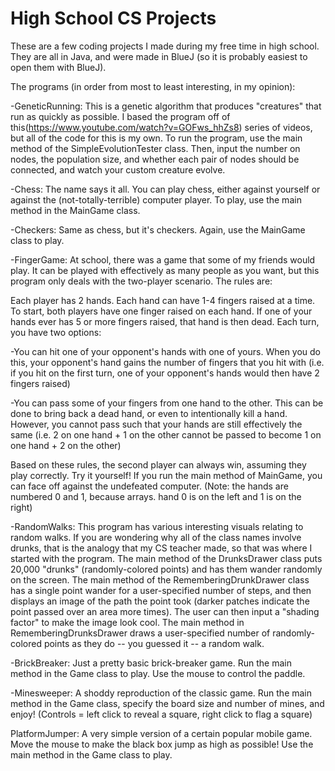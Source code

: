 # High School CS Projects

These are a few coding projects I made during my free time in high school.  They are all in Java, and were made in BlueJ (so it is probably easiest to open them with BlueJ).

The programs (in order from most to least interesting, in my opinion):

-GeneticRunning: This is a genetic algorithm that produces "creatures" that run as quickly as possible.  I based the program off of this(https://www.youtube.com/watch?v=GOFws_hhZs8) series of videos, but all of the code for this is my own.  To run the program, use the main method of the SimpleEvolutionTester class.  Then, input the number on nodes, the population size, and whether each pair of nodes should be connected, and watch your custom creature evolve.

-Chess: The name says it all.  You can play chess, either against yourself or against the (not-totally-terrible) computer player.  To play, use the main method in the MainGame class.

-Checkers: Same as chess, but it's checkers. Again, use the MainGame class to play.

-FingerGame:  At school, there was a game that some of my friends would play.  It can be played with effectively as many people as you want, but this program only deals with the two-player scenario.  The rules are:

Each player has 2 hands.  Each hand can have 1-4 fingers raised at a time.  To start, both players have one finger raised on each hand.
If one of your hands ever has 5 or more fingers raised, that hand is then dead.
Each turn, you have two options:

-You can hit one of your opponent's hands with one of yours.  When you do this, your opponent's hand gains the number of fingers that you hit with (i.e. if you hit on the first turn, one of your opponent's hands would then have 2 fingers raised)

-You can pass some of your fingers from one hand to the other.  This can be done to bring back a dead hand, or even to intentionally kill a hand.  However, you cannot pass such that your hands are still effectively the same (i.e. 2 on one hand + 1 on the other cannot be passed to become 1 on one hand + 2 on the other)

Based on these rules, the second player can always win, assuming they play correctly.  Try it yourself! If you run the main method of MainGame, you can face off against the undefeated computer.  (Note: the hands are numbered 0 and 1, because arrays.  hand 0 is on the left and 1 is on the right)

-RandomWalks: This program has various interesting visuals relating to random walks.  If you are wondering why all of the class names involve drunks, that is the analogy that my CS teacher made, so that was where I started with the program. The main method of the DrunksDrawer class puts 20,000 "drunks" (randomly-colored points) and has them wander randomly on the screen.  The main method of the RememberingDrunkDrawer class has a single point wander for a user-specified number of steps, and then displays an image of the path the point took (darker patches indicate the point passed over an area more times).  The user can then input a "shading factor" to make the image look cool.  The main method in RememberingDrunksDrawer draws a user-specified number of randomly-colored points as they do -- you guessed it -- a random walk.

-BrickBreaker:  Just a pretty basic brick-breaker game.  Run the main method in the Game class to play.  Use the mouse to control the paddle.

-Minesweeper: A shoddy reproduction of the classic game. Run the main method in the Game class, specify the board size and number of mines, and enjoy! (Controls = left click to reveal a square, right click to flag a square)

PlatformJumper: A very simple version of a certain popular mobile game.  Move the mouse to make the black box jump as high as possible!  Use the main method in the Game class to play.
